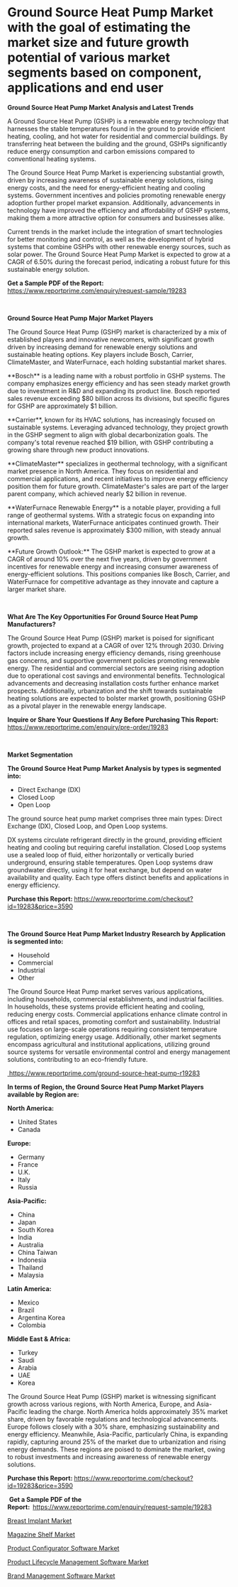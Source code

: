 <p><h1>Ground Source Heat Pump Market with the goal of estimating the market size and future growth potential of various market segments based on component, applications and end user</h1></p><p><strong>Ground Source Heat Pump Market Analysis and Latest Trends</strong></p>
<p><p>A Ground Source Heat Pump (GSHP) is a renewable energy technology that harnesses the stable temperatures found in the ground to provide efficient heating, cooling, and hot water for residential and commercial buildings. By transferring heat between the building and the ground, GSHPs significantly reduce energy consumption and carbon emissions compared to conventional heating systems.</p><p>The Ground Source Heat Pump Market is experiencing substantial growth, driven by increasing awareness of sustainable energy solutions, rising energy costs, and the need for energy-efficient heating and cooling systems. Government incentives and policies promoting renewable energy adoption further propel market expansion. Additionally, advancements in technology have improved the efficiency and affordability of GSHP systems, making them a more attractive option for consumers and businesses alike.</p><p>Current trends in the market include the integration of smart technologies for better monitoring and control, as well as the development of hybrid systems that combine GSHPs with other renewable energy sources, such as solar power. The Ground Source Heat Pump Market is expected to grow at a CAGR of 6.50% during the forecast period, indicating a robust future for this sustainable energy solution.</p></p>
<p><strong>Get a Sample PDF of the Report:&nbsp;</strong> <a href="https://www.reportprime.com/enquiry/request-sample/19283?utm_campaign=1123&utm_medium=2&utm_source=Github&utm_content=ia&utm_term=22112024&utm_id=ground-source-heat-pump">https://www.reportprime.com/enquiry/request-sample/19283</a></p>
<p>&nbsp;</p>
<p><strong>Ground Source Heat Pump Major Market Players</strong></p>
<p><p>The Ground Source Heat Pump (GSHP) market is characterized by a mix of established players and innovative newcomers, with significant growth driven by increasing demand for renewable energy solutions and sustainable heating options. Key players include Bosch, Carrier, ClimateMaster, and WaterFurnace, each holding substantial market shares.</p><p>**Bosch** is a leading name with a robust portfolio in GSHP systems. The company emphasizes energy efficiency and has seen steady market growth due to investment in R&D and expanding its product line. Bosch reported sales revenue exceeding $80 billion across its divisions, but specific figures for GSHP are approximately $1 billion.</p><p>**Carrier**, known for its HVAC solutions, has increasingly focused on sustainable systems. Leveraging advanced technology, they project growth in the GSHP segment to align with global decarbonization goals. The company's total revenue reached $19 billion, with GSHP contributing a growing share through new product innovations.</p><p>**ClimateMaster** specializes in geothermal technology, with a significant market presence in North America. They focus on residential and commercial applications, and recent initiatives to improve energy efficiency position them for future growth. ClimateMaster's sales are part of the larger parent company, which achieved nearly $2 billion in revenue.</p><p>**WaterFurnace Renewable Energy** is a notable player, providing a full range of geothermal systems. With a strategic focus on expanding into international markets, WaterFurnace anticipates continued growth. Their reported sales revenue is approximately $300 million, with steady annual growth.</p><p>**Future Growth Outlook:** The GSHP market is expected to grow at a CAGR of around 10% over the next five years, driven by government incentives for renewable energy and increasing consumer awareness of energy-efficient solutions. This positions companies like Bosch, Carrier, and WaterFurnace for competitive advantage as they innovate and capture a larger market share.</p></p>
<p>&nbsp;</p>
<p><strong>What Are The Key Opportunities For Ground Source Heat Pump Manufacturers?</strong></p>
<p><p>The Ground Source Heat Pump (GSHP) market is poised for significant growth, projected to expand at a CAGR of over 12% through 2030. Driving factors include increasing energy efficiency demands, rising greenhouse gas concerns, and supportive government policies promoting renewable energy. The residential and commercial sectors are seeing rising adoption due to operational cost savings and environmental benefits. Technological advancements and decreasing installation costs further enhance market prospects. Additionally, urbanization and the shift towards sustainable heating solutions are expected to bolster market growth, positioning GSHP as a pivotal player in the renewable energy landscape.</p></p>
<p><strong>Inquire or Share Your Questions If Any Before Purchasing This Report:</strong> <a href="https://www.reportprime.com/enquiry/pre-order/19283?utm_campaign=1123&utm_medium=2&utm_source=Github&utm_content=ia&utm_term=22112024&utm_id=ground-source-heat-pump">https://www.reportprime.com/enquiry/pre-order/19283</a></p>
<p>&nbsp;</p>
<p><strong>Market Segmentation</strong></p>
<p><strong>The Ground Source Heat Pump Market Analysis by types is segmented into:</strong></p>
<p><ul><li>Direct Exchange (DX)</li><li>Closed Loop</li><li>Open Loop</li></ul></p>
<p><p>The ground source heat pump market comprises three main types: Direct Exchange (DX), Closed Loop, and Open Loop systems. </p><p>DX systems circulate refrigerant directly in the ground, providing efficient heating and cooling but requiring careful installation. Closed Loop systems use a sealed loop of fluid, either horizontally or vertically buried underground, ensuring stable temperatures. Open Loop systems draw groundwater directly, using it for heat exchange, but depend on water availability and quality. Each type offers distinct benefits and applications in energy efficiency.</p></p>
<p><strong>Purchase this Report:&nbsp;</strong><a href="https://www.reportprime.com/checkout?id=19283&price=3590&utm_campaign=1123&utm_medium=2&utm_source=Github&utm_content=ia&utm_term=22112024&utm_id=ground-source-heat-pump">https://www.reportprime.com/checkout?id=19283&price=3590</a></p>
<p>&nbsp;</p>
<p><strong>The Ground Source Heat Pump Market Industry Research by Application is segmented into:</strong></p>
<p><ul><li>Household</li><li>Commercial</li><li>Industrial</li><li>Other</li></ul></p>
<p><p>The Ground Source Heat Pump market serves various applications, including households, commercial establishments, and industrial facilities. In households, these systems provide efficient heating and cooling, reducing energy costs. Commercial applications enhance climate control in offices and retail spaces, promoting comfort and sustainability. Industrial use focuses on large-scale operations requiring consistent temperature regulation, optimizing energy usage. Additionally, other market segments encompass agricultural and institutional applications, utilizing ground source systems for versatile environmental control and energy management solutions, contributing to an eco-friendly future.</p></p>
<p><a href="https://www.reportprime.com/ground-source-heat-pump-r19283?utm_campaign=1123&utm_medium=2&utm_source=Github&utm_content=ia&utm_term=22112024&utm_id=ground-source-heat-pump">&nbsp;https://www.reportprime.com/ground-source-heat-pump-r19283</a></p>
<p><strong>In terms of Region, the Ground Source Heat Pump Market Players available by Region are:</strong></p>
<p>
    <p> <strong> North America: </strong>
        <ul>
            <li>United States</li>
            <li>Canada</li>
        </ul>
        </p> 
    <p> <strong> Europe: </strong>
        <ul>
            <li>Germany</li>
            <li>France</li>
            <li>U.K.</li>
            <li>Italy</li>
            <li>Russia</li>
        </ul>
        </p> 
    <p> <strong> Asia-Pacific: </strong>
        <ul>
            <li>China</li>
            <li>Japan</li>
            <li>South Korea</li>
            <li>India</li>
            <li>Australia</li>
            <li>China Taiwan</li>
            <li>Indonesia</li>
            <li>Thailand</li>
            <li>Malaysia</li>
        </ul>
        </p> 
    <p> <strong> Latin America: </strong>
        <ul>
            <li>Mexico</li>
            <li>Brazil</li>
            <li>Argentina Korea</li>
            <li>Colombia</li>
        </ul>
        </p> 
    <p> <strong> Middle East & Africa: </strong>
        <ul>
            <li>Turkey</li>
            <li>Saudi</li>
            <li>Arabia</li>
            <li>UAE</li>
            <li>Korea</li>
        </ul>
    </p>
    </p>
<p><p>The Ground Source Heat Pump (GSHP) market is witnessing significant growth across various regions, with North America, Europe, and Asia-Pacific leading the charge. North America holds approximately 35% market share, driven by favorable regulations and technological advancements. Europe follows closely with a 30% share, emphasizing sustainability and energy efficiency. Meanwhile, Asia-Pacific, particularly China, is expanding rapidly, capturing around 25% of the market due to urbanization and rising energy demands. These regions are poised to dominate the market, owing to robust investments and increasing awareness of renewable energy solutions.</p></p>
<p><strong>Purchase this Report: </strong><a href="https://www.reportprime.com/checkout?id=19283&price=3590&utm_campaign=1123&utm_medium=2&utm_source=Github&utm_content=ia&utm_term=22112024&utm_id=ground-source-heat-pump">https://www.reportprime.com/checkout?id=19283&price=3590</a></p>
<p>&nbsp;<strong>Get a Sample PDF of the Report:&nbsp;&nbsp;</strong><a href="https://www.reportprime.com/enquiry/request-sample/19283?utm_campaign=1123&utm_medium=2&utm_source=Github&utm_content=ia&utm_term=22112024&utm_id=ground-source-heat-pump">https://www.reportprime.com/enquiry/request-sample/19283</a></p>
<p><strong></strong></p>
<p><p><a href="https://www.linkedin.com/pulse/market-growth-potential-forecast-breast-implant-size-dyrbc?utm_campaign=1123&utm_medium=2&utm_source=Github&utm_content=ia&utm_term=22112024&utm_id=ground-source-heat-pump">Breast Implant Market</a></p><p><a href="https://github.com/thorntocarlota7676/Market-Research-Report-List-1/blob/main/magazine-shelf-market.md?utm_campaign=1123&utm_medium=2&utm_source=Github&utm_content=ia&utm_term=22112024&utm_id=ground-source-heat-pump">Magazine Shelf Market</a></p><p><a href="https://issuu.com/reportprime-2/docs/product-configurator-software-marke_d6cdfdbb831dda?utm_campaign=1123&utm_medium=2&utm_source=Github&utm_content=ia&utm_term=22112024&utm_id=ground-source-heat-pump">Product Configurator Software Market</a></p><p><a href="https://issuu.com/reportprime-2/docs/product-lifecycle-management-softwa_5f383770fea789?utm_campaign=1123&utm_medium=2&utm_source=Github&utm_content=ia&utm_term=22112024&utm_id=ground-source-heat-pump">Product Lifecycle Management Software Market</a></p><p><a href="https://www.linkedin.com/pulse/brand-management-software-market-share-revenue-analysis-dqfaf?utm_campaign=1123&utm_medium=2&utm_source=Github&utm_content=ia&utm_term=22112024&utm_id=ground-source-heat-pump">Brand Management Software Market</a></p></p>